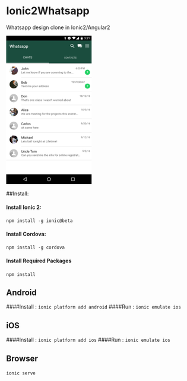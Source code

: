 # Ionic2Whatsapp

Whatsapp design clone in Ionic2/Angular2

<img src="screenshot.png" data-canonical-src="screenshot.png" width="230" height="400" />


##Install:

#### Install Ionic 2:       
`npm install -g ionic@beta`
#### Install Cordova:        
`npm install -g cordova`
#### Install Required Packages
`npm install`

## Android

####Install : 
`ionic platform add android`
####Run     : 
`ionic emulate ios`


## iOS
 
####Install : 
`ionic platform add ios`
####Run     : 
`ionic emulate ios`

## Browser

`ionic serve`




